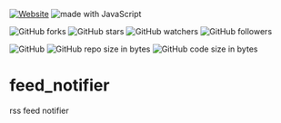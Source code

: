 [![Website](https://img.shields.io/website-up-down-green-red/http/shields.io.svg?label=elky-essay)](https://elky84.github.io)
<img src="https://img.shields.io/badge/made%20with-JavaScript-brightgreen.svg" alt="made with JavaScript">

![GitHub forks](https://img.shields.io/github/forks/elky84/feed_notifier.svg?style=social&label=Fork)
![GitHub stars](https://img.shields.io/github/stars/elky84/feed_notifier.svg?style=social&label=Stars)
![GitHub watchers](https://img.shields.io/github/watchers/elky84/feed_notifier.svg?style=social&label=Watch)
![GitHub followers](https://img.shields.io/github/followers/elky84.svg?style=social&label=Follow)

![GitHub](https://img.shields.io/github/license/mashape/apistatus.svg)
![GitHub repo size in bytes](https://img.shields.io/github/repo-size/elky84/feed_notifier.svg)
![GitHub code size in bytes](https://img.shields.io/github/languages/code-size/elky84/feed_notifier.svg)

# feed_notifier
rss feed notifier
